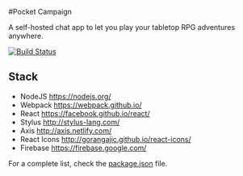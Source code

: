 #Pocket Campaign

A self-hosted chat app to let you play your tabletop RPG adventures anywhere.

[![Build Status](https://travis-ci.org/vNakamura/PocketCampaign.svg)](https://travis-ci.org/vNakamura/PocketCampaign)

## Stack

* NodeJS <https://nodejs.org/>
* Webpack <https://webpack.github.io/>
* React <https://facebook.github.io/react/>
* Stylus <http://stylus-lang.com/>
* Axis <http://axis.netlify.com/>
* React Icons <http://gorangajic.github.io/react-icons/>
* Firebase <https://firebase.google.com/>

For a complete list, check the [package.json](./package.json) file.

